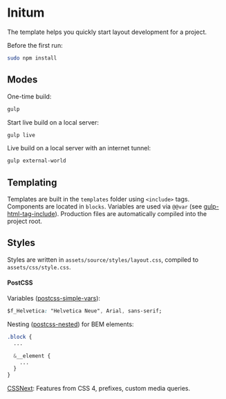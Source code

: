 # Initum
The template helps you quickly start layout development for a project.

Before the first run:

```bash
sudo npm install
```

## Modes
One-time build:

```bash
gulp
```

Start live build on a local server:

```bash
gulp live
```

Live build on a local server with an internet tunnel:

```bash
gulp external-world
```

## Templating
Templates are built in the `templates` folder using `<include>` tags. Components are located in `blocks`. Variables are used via `@@var` (see [gulp-html-tag-include](https://github.com/straykov/gulp-html-tag-include)). Production files are automatically compiled into the project root.

## Styles
Styles are written in `assets/source/styles/layout.css`, compiled to `assets/css/style.css`.

#### PostCSS
Variables ([postcss-simple-vars](https://github.com/postcss/postcss-simple-vars)):

```css
$f_Helvetica: "Helvetica Neue", Arial, sans-serif;
```

Nesting ([postcss-nested](https://github.com/postcss/postcss-nested)) for BEM elements:

```css
.block {
  ...

  &__element {
    ...
  }
}
```

[CSSNext](http://cssnext.io): Features from CSS 4, prefixes, custom media queries.

